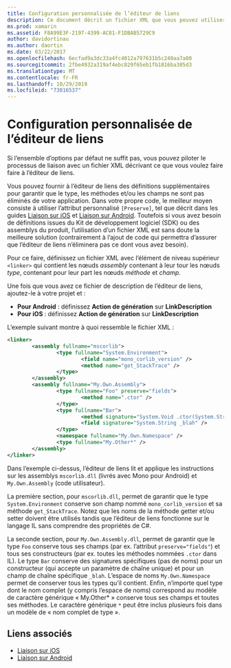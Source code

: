 ```yaml
---
title: Configuration personnalisée de l’éditeur de liens
description: Ce document décrit un fichier XML que vous pouvez utiliser pour configurer l’éditeur de liens, afin de vous assurer explicitement que le code nécessaire n’est pas supprimé de l’application liée.
ms.prod: xamarin
ms.assetid: F8A99E3F-2197-4399-AC81-F1DBAB5729C9
author: davidortinau
ms.author: daortin
ms.date: 03/22/2017
ms.openlocfilehash: 6ecfad9a3dc33a4fc4012a797631b5c240aa7a80
ms.sourcegitcommit: 2fbe4932a319af4ebc829f65eb1fb1816ba305d3
ms.translationtype: MT
ms.contentlocale: fr-FR
ms.lasthandoff: 10/29/2019
ms.locfileid: "73016537"
---
```

# <a name="custom-linker-configuration"></a>Configuration personnalisée de l’éditeur de liens

Si l’ensemble d’options par défaut ne suffit pas, vous pouvez piloter le processus de liaison avec un fichier XML décrivant ce que vous voulez faire faire à l’éditeur de liens.

Vous pouvez fournir à l’éditeur de liens des définitions supplémentaires pour garantir que le type, les méthodes et/ou les champs ne sont pas éliminés de votre application. Dans votre propre code, le meilleur moyen consiste à utiliser l’attribut personnalisé `[Preserve]`, tel que décrit dans les guides [Liaison sur iOS](~/ios/deploy-test/linker.md) et [Liaison sur Android](~/android/deploy-test/linker.md).
Toutefois si vous avez besoin de définitions issues du Kit de développement logiciel (SDK) ou des assemblys du produit, l’utilisation d’un fichier XML est sans doute la meilleure solution (contrairement à l’ajout de code qui permettra d’assurer que l’éditeur de liens n’éliminera pas ce dont vous avez besoin).

Pour ce faire, définissez un fichier XML avec l’élément de niveau supérieur `<linker>` qui contient les nœuds *assembly* contenant à leur tour les nœuds *type*, contenant pour leur part les nœuds *méthode* et *champ*.

Une fois que vous avez ce fichier de description de l’éditeur de liens, ajoutez-le à votre projet et :

- **Pour Android** : définissez  **Action de génération** sur **LinkDescription**
- **Pour iOS** : définissez **Action de génération** sur **LinkDescription**

L’exemple suivant montre à quoi ressemble le fichier XML :

```xml
<linker>
        <assembly fullname="mscorlib">
                <type fullname="System.Environment">
                        <field name="mono_corlib_version" />
                        <method name="get_StackTrace" />
                </type>
        </assembly>
        <assembly fullname="My.Own.Assembly">
                <type fullname="Foo" preserve="fields">
                        <method name=".ctor" />
                </type>
                <type fullname="Bar">
                        <method signature="System.Void .ctor(System.String)" />
                        <field signature="System.String _blah" />
                </type>
                <namespace fullname="My.Own.Namespace" />
                <type fullname="My.Other*" />
        </assembly>
</linker>
```

Dans l’exemple ci-dessus, l’éditeur de liens lit et applique les instructions sur les assemblys `mscorlib.dll` (livrés avec Mono pour Android) et `My.Own.Assembly` (code utilisateur).

La première section, pour `mscorlib.dll`, permet de garantir que le type `System.Environment` conserve son champ nommé `mono_corlib_version` et sa méthode `get_StackTrace`.
Notez que les noms de la méthode getter et/ou setter doivent être utilisés tandis que l’éditeur de liens fonctionne sur le langage IL sans comprendre des propriétés de C#.

La seconde section, pour `My.Own.Assembly.dll`, permet de garantir que le type `Foo` conserve tous ses champs (par ex. l’attribut `preserve="fields"`) et tous ses constructeurs (par ex. toutes les méthodes nommées `.ctor` dans IL). Le type `Bar` conserve des signatures spécifiques (pas de noms) pour un constructeur (qui accepte un paramètre de chaîne unique) et pour un champ de chaîne spécifique `_blah`.
L’espace de noms `My.Own.Namespace` permet de conserver tous les types qu’il contient.
Enfin, n’importe quel type dont le nom complet (y compris l’espace de noms) correspond au modèle de caractère générique « My.Other\* » conserve tous ses champs et toutes ses méthodes. Le caractère générique `*` peut être inclus plusieurs fois dans un modèle de « nom complet de type ».

## <a name="related-links"></a>Liens associés

- [Liaison sur iOS](~/ios/deploy-test/linker.md)
- [Liaison sur Android](~/android/deploy-test/linker.md)
